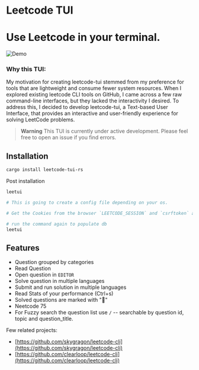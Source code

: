 # Leetcode TUI

# Use Leetcode in your terminal.

![Demo](https://vhs.charm.sh/vhs-6HARsZDGe7mSVwTepHFUJv.gif)

### Why this TUI:

My motivation for creating leetcode-tui stemmed from my preference for tools that are lightweight and consume fewer system resources. When I explored existing leetcode CLI tools on GitHub, I came across a few raw command-line interfaces, but they lacked the interactivity I desired.
To address this, I decided to develop leetcode-tui, a Text-based User Interface, that provides an interactive and user-friendly experience for solving LeetCode problems.

> **Warning**
> This TUI is currently under active development. Please feel free to open an issue if you find errors.

## Installation

```sh
cargo install leetcode-tui-rs
```

Post installation

```sh
leetui

# This is going to create a config file depending on your os.

# Get the Cookies from the browser `LEETCODE_SESSION` and `csrftoken` and paste it in the config file

# run the command again to populate db
leetui
```

## Features

- Question grouped by categories
- Read Question
- Open question in `EDITOR`
- Solve question in multiple languages
- Submit and run solution in multiple languages
- Read Stats of your performance (Ctrl+s)
- Solved questions are marked with "👑"
- Neetcode 75
- For Fuzzy search the question list use `/` -- searchable by question id, topic and question_title.

Few related projects:

- [https://github.com/skygragon/leetcode-cli](https://github.com/skygragon/leetcode-cli)
- [https://github.com/clearloop/leetcode-cli](https://github.com/clearloop/leetcode-cli)
